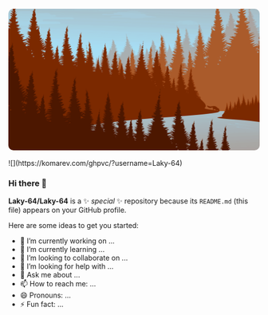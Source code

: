 <p align="center">
    <a href="https://github.com/Laky-64/Laky-64">
        <img style="overflow: hidden;border-radius: 10px" src="https://github.com/Laky-64/Laky-64/raw/main/fox.png" alt="fox_banner" />
    </a>
</p>
![](https://komarev.com/ghpvc/?username=Laky-64)

### Hi there 👋

**Laky-64/Laky-64** is a ✨ _special_ ✨ repository because its `README.md` (this file) appears on your GitHub profile.

Here are some ideas to get you started:

- 🔭 I’m currently working on ...
- 🌱 I’m currently learning ...
- 👯 I’m looking to collaborate on ...
- 🤔 I’m looking for help with ...
- 💬 Ask me about ...
- 📫 How to reach me: ...
- 😄 Pronouns: ...
- ⚡ Fun fact: ...
